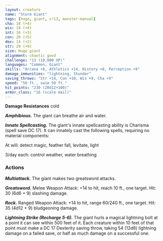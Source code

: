 ```yaml
---
layout: creature
name: "Storm Giant"
tags: [huge, giant, cr13, monster-manual]
cha: 18 (+4)
wis: 18 (+4)
int: 16 (+3)
con: 20 (+5)
dex: 14 (+2)
str: 29 (+9)
size: Huge giant
alignment: chaotic good
challenge: "13 (10,000 XP)"
languages: "Common, Giant"
skills: "Arcana +8, Athletics +14, History +8, Perception +9"
damage_immunities: "lightning, thunder"
saving_throws: "Str +14, Con +10, Wis +9, Cha +9"
speed: "50 ft., swim 50 ft."
hit_points: "230 (20d12+100)"
armor_class: "16 (scale mail)"
---
```


**Damage Resistances** cold

***Amphibious.*** The giant can breathe air and water.

***Innate Spellcasting.*** The giant's innate spellcasting ability is Charisma (spell save DC 17). It can innately cast the following spells, requiring no material components:

At will: detect magic, feather fall, levitate, light

3/day each: control weather, water breathing

### Actions

***Multiattack.*** The giant makes two greatsword attacks.

***Greatsword.*** Melee Weapon Attack: +14 to hit, reach 10 ft., one target. Hit: 30 (6d6 + 9) slashing damage.

***Rock.*** Ranged Weapon Attack: +14 to hit, range 60/240 ft., one target. Hit: 35 (4d12 + 9) bludgeoning damage.

***Lightning Strike (Recharge 5-6).*** The giant hurls a magical lightning bolt at a point it can see within 500 feet of it. Each creature within 10 feet of that point must make a DC 17 Dexterity saving throw, taking 54 (12d8) lightning damage on a failed save, or half as much damage on a successful one.